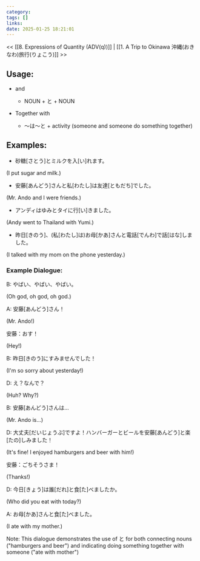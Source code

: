 ```yaml
---
category: 
tags: []
links:
date: 2025-01-25 18:21:01
---
```

<< [[8. Expressions of Quantity (ADV(q))]] | [[1. A Trip to Okinawa 沖縄(おきなわ)旅行(りょこう)]] >>

## Usage:

- and
	- NOUN + と + NOUN

- Together with
	- ～は～と + activity (someone and someone do something together)

## Examples:

- 砂糖\[さとう\]とミルクを入\[い\]れます。

(I put sugar and milk.)

- 安藤\[あんどう\]さんと私\[わたし\]は友達\[ともだち\]でした。

(Mr. Ando and I were friends.)

- アンディはゆみとタイに行\[い\]きました。

(Andy went to Thailand with Yumi.)

- 昨日\[きのう\]、(私\[わたし\]は)お母\[かあ\]さんと電話\[でんわ\]で話\[はな\]しました。

(I talked with my mom on the phone yesterday.)

### Example Dialogue:

B: やばい、やばい、やばい。

(Oh god, oh god, oh god.)

A: 安藤\[あんどう\]さん！

(Mr. Ando!)

安藤：おす！

(Hey!)

B: 昨日\[きのう\]にすみませんでした！

(I'm so sorry about yesterday!)

D: え？なんで？

(Huh? Why?)

B: 安藤\[あんどう\]さんは...

(Mr. Ando is...)

D: 大丈夫\[だいじょうぶ\]ですよ！ハンバーガーとビールを安藤\[あんどう\]と楽\[たの\]しみました！

(It's fine! I enjoyed hamburgers and beer with him!)

安藤：ごちそうさま！

(Thanks!)

D: 今日\[きょう\]は誰\[だれ\]と食\[た\]べましたか。

(Who did you eat with today?)

A: お母\[かあ\]さんと食\[た\]べました。

(I ate with my mother.)

Note: This dialogue demonstrates the use of と for both connecting nouns ("hamburgers and beer") and indicating doing something together with someone ("ate with mother")

